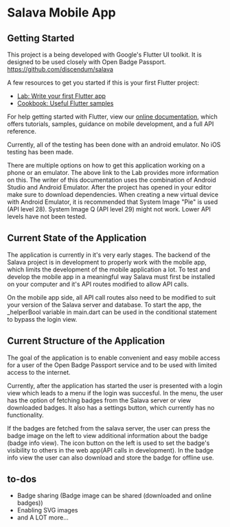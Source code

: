 # Salava Mobile App

## Getting Started

This project is a being developed with Google's Flutter UI toolkit.
It is designed to be used closely with Open Badge Passport. https://github.com/discendum/salava

A few resources to get you started if this is your first Flutter project:

- [Lab: Write your first Flutter app](https://flutter.dev/docs/get-started/codelab)
- [Cookbook: Useful Flutter samples](https://flutter.dev/docs/cookbook)

For help getting started with Flutter, view our 
[online documentation](https://flutter.dev/docs), which offers tutorials, 
samples, guidance on mobile development, and a full API reference.

Currently, all of the testing has been done with an android emulator.
No iOS testing has been made.

There are multiple options on how to get this application working on a phone or an emulator. The above link to
the Lab provides more information on this.
The writer of this documentation uses the combination of Android Studio and Android Emulator.
After the project has opened in your editor make sure to download dependencies.
When creating a new virtual device with Android Emulator, it is recommended that System Image "Pie"
is used (API level 28). System Image Q (API level 29) might not work. Lower API levels have not been tested.

## Current State of the Application

The application is currently in it's very early stages. The backend of the Salava project is in development to
properly work with the mobile app, which limits the development of the mobile application a lot.
To test and develop the mobile app in a meaningful way Salava must first be installed on your computer
and it's API routes modified to allow API calls.

On the mobile app side, all API call routes also need to be modified to suit your version of the Salava
server and database. To start the app, the _helperBool variable in main.dart can be used in the conditional statement to bypass
the login view.

## Current Structure of the Application

The goal of the application is to enable convenient and easy mobile access for a user of the
Open Badge Passport service and to be used with limited access to the internet.

Currently, after the application has started the user is presented with a login view which leads to
a menu if the login was succesful. In the menu, the user has the option of fetching badges from the Salava server
or view downloaded badges. It also has a settings button, which currently has no functionality.

If the badges are fetched from the salava server, the user can press the badge image on the left to view additional
information about the badge (badge info view). The icon button on the left is used to set the badge's visibility to others in the
web app(API calls in development). In the badge info view the user can also download and store the badge for offline use.

## to-dos

- Badge sharing (Badge image can be shared (downloaded and online badges))
- Enabling SVG images
- and A LOT more...






